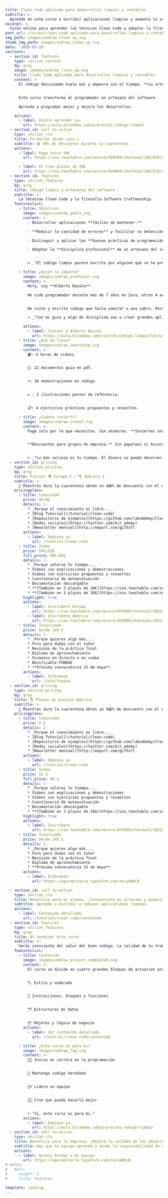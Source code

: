 ```yaml
---
title: Clean Code aplicado para desarrollos limpios y rentables
subtitle: >-
  Aprende en este curso a escribir aplicaciones limpias y aumenta tu valor.
excerpt: >-
  Curso online para aprender las técnicas Clean Code y adoptar la filosofía Software Craftmanship.
post_url: /cursos/clean-code-aplicado-para-desarrollos-limpios-y-rentables/
img_path: images/undraw_clean_up.svg
thumb_img_path: images/undraw_clean_up.svg
date: '2020-03-20'
sections:
  - section_id: features
    type: section_content
    bg: gray
    image: images/undraw_clean_up.svg
    title: Clean Code aplicado para desarrollos limpios y rentables
    content: >-
      El código descuidado huele mal y empeora con el tiempo. **La artesanía del software cuida el desarrollo para crear código limpio**.


      Este curso transforma al programador en artesano del software.

      Aprende a programar mejor y mejora tus desarrollos.

    actions:
      - label: Quiero aprender ya.
        url: https://aula.bitademy.com/p/precios_codigo-limpio
  - section_id: call-to-action
    type: section_cta
    title: Formación desde casa 🏡
    subtitle: 😷 40% de descuento durante la cuarentena.
    actions:
      - label: Pago único 59€
        url: https://sso.teachable.com/secure/459009/checkout/1852428/codigo-limpio?coupon_code=BIT_40

      - label: En tres plazos de 20€
        url: https://sso.teachable.com/secure/459009/checkout/1852524/codigo-limpio?coupon_code=BIT_40
  - section_id: features
    type: section_features
    bg: gray
    title: Código limpio y artesanía del software
    subtitle: >-
      La técnicas Clean Code y la filosofía Software Craftmanship.
    featureslist:
      - title: Objetivos
        image: images/undraw_goals.svg
        content: >-
          - Desarrollar aplicaciones **fáciles de mantener.**

          - **Reducir la cantidad de errores** y facilitar su detección.

          - Distinguir y aplicar las **buenas prácticas de programación**.

          - Adoptar la **disciplina profesional** de un artesano del software.


          > _"El código limpio parece escrito por alguien que se ha preocupado de hacerlo bien. Alguien con más valía profesional."_

      - title: ¿Quién lo imparte?
        image: images/undraw_professor.svg
        content: >-
          Hola, soy **Alberto Basalo**.

          He sido programador durante más de 7 años en Zara, otros 4 arquitecto de software para Tous y desde 2011 dirijo mi propia consultora. En total más de 20 años en la industria del software en grandes y pequeñas empresas.


          He visto y escrito código que haría vomitar a una cabra. Pero también he aprendido a hacerlo mejor cada día.

          > _"Con mi guía y algo de disciplina vas a crear grandes aplicaciones limpias."_

        actions:
          - label: Conocer a Alberto Basalo
            url: https://aula.bitademy.com/courses/codigo-limpio/lectures/13532772
      - title: ¿Qué me llevo?
        image: images/undraw_searching.svg
        content: >-
          📹: 4 horas de videos.


          📖: 22 documentos guía en pdf.


          ⌨: 16 demostraciones en código.


          ✒ : 5 ilustraciones poster de referencia.


          📋: 4 ejercicios prácticos propuestos y resueltos.

      - title: ¿Cuánto invierto?
        image: images/undraw_invest.svg
        content: >-
          Paga solo por lo que necesitas. Sin ataduras. **Inviertes una vez utilizas para siempre.**


          **Descuentos para grupos de empresa.** Sin papeleos ni burocracia.


          > _"Lo más valioso es tu tiempo. El dinero se puede devolver; el tiempo no."_
  - section_id: pricing
    type: section_pricing
    bg: gray
    title: Precios 🌍 Europa € / 🌎 América $
    subtitle: >-
      🏡 Mientras dure la cuarentena obtén un 4😷% de descuento con el cupón BIT_40 sobre el precio oficial.
    pricingplans:
      - title: Comunidad
        price: 0€/0$
        details: |-
          * _Porque el conocimiento es libre..._
          * [Blog Tutorial](/tutorial/clean-code)
          * [Repositorio de ejemplos](https://github.com/labsAdemy/CleanCodeLab/)
          * [Redes sociales](https://twitter.com/bit_ademy)
          * [Newsletter mensual](http://eepurl.com/gLTXxT)
        actions:
          - label: Empieza ya
            url: /tutorial/clean-code
      - title: Video
        price: 59€/53$
        full_price: 99€/89$
        details: |-
          * _Porque valoras tu tiempo..._
          * Videos con explicaciones y demostraciones
          * Videos con ejercicios propuestos y resueltos
          * Cuestionario de autoevaluación
          * Documentación descargable
          * **[También en 3 plazos de 20€](https://sso.teachable.com/secure/459009/checkout/1852524/codigo-limpio?coupon_code=BIT_40)**
          * **[También en 3 plazos de 18$](https://sso.teachable.com/secure/459009/checkout/1852525/codigo-limpio?coupon_code=BIT_40)**
        highlight: true
        actions:
          - label: Inscríbete Europa
            url: https://sso.teachable.com/secure/459009/checkout/1852428/codigo-limpio?coupon_code=BIT_40
          - label: Inscríbete América
            url: https://sso.teachable.com/secure/459009/checkout/1852491/codigo-limpio?coupon_code=BIT_40
      - title: Tutorizado
        price: Desde 145 €
        details: |-
          * _Porque quieres algo más..._
          * Foro para dudas con el tutor
          * Revisión de la práctica final
          * Diploma de aprovechamiento
          * Formatos en directo o en video
          * Bonificable FUNDAE
          * **Próxima convocatoria 15 de mayo**
        actions:
          - label: Infórmate
            url: /info/fundae
  - section_id: pricing
    type: section_pricing
    bg: gray
    title: 🌎 Planes de precios América.
    subtitle: >-
      🏡 Mientras dure la cuarentena obtén un 4😷% de descuento con el cupón BIT_40 sobre el precio oficial.
    pricingplans:
      - title: Comunidad
        price: 0 $
        details: |-
          * _Porque el conocimiento es libre..._
          * [Blog Tutorial](/tutorial/clean-code)
          * [Repositorio de ejemplos](https://github.com/labsAdemy/CleanCodeLab/)
          * [Redes sociales](https://twitter.com/bit_ademy)
          * [Newsletter mensual](http://eepurl.com/gLTXxT)
        actions:
          - label: Empieza ya
            url: /tutorial/clean-code
      - title: Video
        price: 53 $
        full_price: 89 $
        details: |-
          * _Porque valoras tu tiempo..._
          * Videos con explicaciones y demostraciones
          * Videos con ejercicios propuestos y resueltos
          * Cuestionario de autoevaluación
          * Documentación descargable
          * **[También en 3 plazos de 18$](https://sso.teachable.com/secure/459009/checkout/1852525/codigo-limpio?coupon_code=BIT_40)**
        highlight: true
        actions:
          - label: Inscríbete
            url: https://sso.teachable.com/secure/459009/checkout/1852491/codigo-limpio?coupon_code=BIT_40
      - title: Tutorizado
        price: Desde 145 $
        details: |-
          * _Porque quieres algo más..._
          * Foro para dudas con el tutor
          * Revisión de la práctica final
          * Diploma de aprovechamiento
          * **Próxima convocatoria 15 de mayo**
        actions:
          - label: Infórmate
            url: https://agorabinaria.typeform.com/to/ymWVLB

  - section_id: call-to-action
    type: section_cta
    title: Beneficio para el alumno. ¡Conviértete en artesano y aumenta tu valor!
    subtitle: Aprende a escribir y rehacer aplicaciones limpias.
    actions:
      - label: Contenido detallado.
        url: /tutorial/clean-code/contenido
  - section_id: features
    type: section_features
    bg: gray
    title: Al terminar este curso
    subtitle: >-
      Serás consciente del valor del buen código. La calidad de tu trabajo va a mejorar y se reflejará en tu reconocimiento laboral.
    featureslist:
      - title: Contenido
        image: images/undraw_project_completed.svg
        content: >-
          El curso se divide en cuatro grandes bloques de actuación práctica sobre el código. Con un tema extra motivacional de profesionalismo y artesanía del software.


          🏷️ Estilo y nombrado


          🔀 Instrucciones, bloques y funciones


          🗂️ Estructuras de datos


          📦 Objetos y lógica de negocio
        actions:
          - label: Ver contenido detallado.
            url: /tutorial/clean-code/contenido

      - title: ¿Este curso es para mi?
        image: images/undraw_faq.svg
        content: >-
          👨‍💻 Inicio mi carrera en la programación


          👴 Mantengo código heredado


          🙋‍♂️ Lidero un equipo


          👨‍💼 Creo que puedo hacerlo mejor


          > "Sí, este curso es para mi."
        actions:
          - label: Empiezo ya.
            url: https://aula.bitademy.com/p/precios_codigo-limpio
  - section_id: call-to-action
    type: section_cta
    title: Beneficio para la empresa. ¡Mejora la calidad de tus desarrollos!
    subtitle: Haz que tu equipo aprenda y asuma la responsabilidad de escribir aplicaciones limpias.
    actions:
      - label: Quiero Formar a mi equipo
        url: https://agorabinaria.typeform.com/to/ymWVLB
# menus:
#   main:
#     weight: 2
#     title: Features

template: landing
---
```

